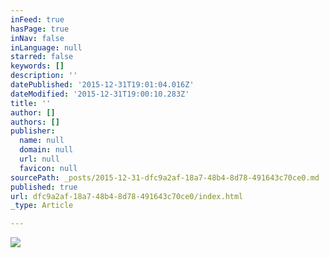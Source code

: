 ```yaml
---
inFeed: true
hasPage: true
inNav: false
inLanguage: null
starred: false
keywords: []
description: ''
datePublished: '2015-12-31T19:01:04.016Z'
dateModified: '2015-12-31T19:00:10.283Z'
title: ''
author: []
authors: []
publisher:
  name: null
  domain: null
  url: null
  favicon: null
sourcePath: _posts/2015-12-31-dfc9a2af-18a7-48b4-8d78-491643c70ce0.md
published: true
url: dfc9a2af-18a7-48b4-8d78-491643c70ce0/index.html
_type: Article

---
```

![](https://the-grid-user-content.s3-us-west-2.amazonaws.com/71540bd9-5bff-425b-ac94-c2a359fca183.jpg)